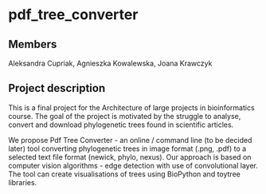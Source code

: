 # pdf_tree_converter

## Members
Aleksandra Cupriak, Agnieszka Kowalewska, Joana Krawczyk


## Project description
This is a final project for the Architecture of large projects in bioinformatics course. 
The goal of the project is motivated by the struggle to analyse, convert and download phylogenetic trees 
found in scientific articles. 

We propose Pdf Tree Converter - an online / command line (to be decided later)
tool converting phylogenetic trees in image format (.png, .pdf) to a selected text file format (newick, phylo, nexus). 
Our approach is based on computer vision algorithms - edge detection with use of convolutional layer.
The tool can create visualisations of trees using BioPython and toytree libraries.
